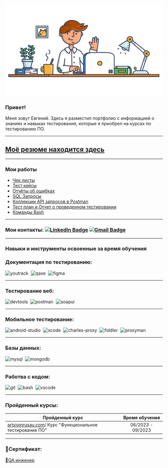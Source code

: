 ![Header](https://github.com/Baidak-Evgenii/Baidak-Evgenii/blob/master/assets/Logo.png)
### Привет!

<p>Меня зовут Евгений. Здесь я разместил портфолио с информацией о знаниях и навыках тестирования, которые я приобрел на курсах по тестированию ПО.</p> 

---
##  [Моё резюме находится здесь](https://drive.google.com/file/d/1WwBJuoA60AVMC71MrU6ehkoW-dQjSaHc/view?usp=sharing)
---

###  Мои работы

- [Чек листы](https://github.com/Baidak-Evgenii/Check_list)
- [Тест кейсы](https://github.com/Baidak-Evgenii/Test_case)
- [Отчёты об ошибках](https://github.com/Baidak-Evgenii/Bug_report)
- [SQL Запросы](https://github.com/Baidak-Evgenii/SQL_querie)
- [Коллекции API запросов в Postman](https://www.postman.com/restless-flare-373008/workspace/my-workspace/collection/24530753-c7f3e8a0-3f35-465e-9dc3-2df2349e7865)
- [Тест план и Отчет о проведенном тестировании](https://github.com/Baidak-Evgenii/Test-plan_-_Report-of-testing)
- [Команды Bash](https://github.com/Baidak-Evgenii/Practical_Task.-Bash_Commands)

---
### Мои контакты: [![LinkedIn Badge](https://img.shields.io/badge/-Evgenii%20Baidak-blue?style=flat&logo=LinkedIn&logoColor=white)](https://www.linkedin.com/) [![Gmail Badge](https://img.shields.io/badge/-Gmail-red?style=flat&logo=Gmail&logoColor=white)](mailto:sumlenne@gmail.comm)

---
### Навыки и инструменты освоенные за время обучения

### Документация по тестированию:

<div>
  <img src="https://upload.wikimedia.org/wikipedia/commons/thumb/8/8d/YouTrack_Icon.svg/1024px-YouTrack_Icon.svg.png?20200803082248" title="youtrack" alt="youtrack" width="40" height="40"/>&nbsp
  <img src="https://luna1.co/eb0187.png" title="qase" alt="qase" width="40" height="40"/>&nbsp
  <img src="https://cdn.jsdelivr.net/gh/devicons/devicon/icons/figma/figma-original.svg" title="figma" alt="figma" width="40" height="40"/>&nbsp
</div>

---

### Тестирование веб:

<div>
  <img src="https://d33wubrfki0l68.cloudfront.net/38b5c953a4667366685d55db55d057c86db1fc54/a0fdc/static/acae6b24d940347661ca901ea07f47c1/chrome-dev-logo-icon.png" title="devtools" alt="devtools" width="40" height="40"/>&nbsp
  <img src="https://uxwing.com/wp-content/themes/uxwing/download/brands-and-social-media/postman-icon.png" title="postman" alt="postman" width="40" height="40"/>&nbsp
  <img src="https://static0.smartbear.co/smartbearbrand/media/images/home/soapui-icon.svg" title="soapui" alt="soapui" width="40" height="40"/>&nbsp
</div>

---

### Мобильное тестирование:

<div>
  <img src="https://cdn.jsdelivr.net/gh/devicons/devicon/icons/androidstudio/androidstudio-original.svg" title="android-studio" alt="android-studio" width="40" height="40"/>&nbsp
  <img src="https://cdn.jsdelivr.net/gh/devicons/devicon/icons/xcode/xcode-original.svg" title="xcode" alt="xcode" width="40" height="40"/>&nbsp
  <img src="https://cdn.icon-icons.com/icons2/3053/PNG/512/charles_proxy_macos_bigsur_icon_190302.png" title="charles-proxy" alt="charles-proxy" width="40" height="40"/>&nbsp
  <img src="https://www.megaleechers.com/storage/Fiddler-Everywhere-Icon.png" title="fiddler" alt="fiddler" width="40" height="40"/>&nbsp
  <img src="https://pbs.twimg.com/profile_images/1589614420766126080/slAIVDtr_400x400.jpg" title="proxyman" alt="proxyman" width="40" height="40"/>&nbsp
</div>

---

### Базы данных:

<div>
  <img src="https://cdn.jsdelivr.net/gh/devicons/devicon/icons/mysql/mysql-original.svg" title="mysql" alt="mysql" width="40" height="40"/>&nbsp
  <img src="https://cdn.jsdelivr.net/gh/devicons/devicon/icons/mongodb/mongodb-original.svg" title="mongodb" alt="mongodb" width="40" height="40"/>&nbsp
</div>

---

### Работва с кодом:

<div>
  <img src="https://cdn.jsdelivr.net/gh/devicons/devicon/icons/git/git-original.svg" title="git" alt="git" width="40" height="40"/>&nbsp
  <img src="https://upload.wikimedia.org/wikipedia/commons/thumb/4/4b/Bash_Logo_Colored.svg/1024px-Bash_Logo_Colored.svg.png?20180723054350" title="bash" alt="bash" width="40" height="40"/>&nbsp
  <img src="https://cdn.jsdelivr.net/gh/devicons/devicon/icons/vscode/vscode-original.svg" title="vscode" alt="vscode" width="40" height="40"/>&nbsp
  
</div>

---

### Пройденный курсы:

| Пройденный курс                                                 | Время обучения             |
| ----------------------------------------------------------------| :---------------: |
| [artsiomrusau.com](https://artsiomrusau.com/)/ Курс "Функциональное тестирование ПО"              | 06/2023 - 09/2023 |

---
### 📜Сертификат:

🔗[QA инженер](https://v2.coreapp.ai/certificate/pdf/)
